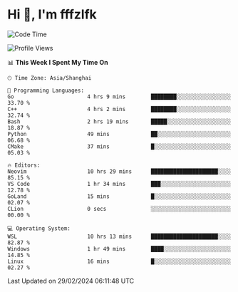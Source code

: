 # Hi 👋, I'm fffzlfk

<!--START_SECTION:waka-->
![Code Time](http://img.shields.io/badge/Code%20Time-671%20hrs%2027%20mins-blue)

![Profile Views](http://img.shields.io/badge/Profile%20Views-3-blue)

📊 **This Week I Spent My Time On** 

```text
🕑︎ Time Zone: Asia/Shanghai

💬 Programming Languages: 
Go                       4 hrs 9 mins        ████████░░░░░░░░░░░░░░░░░   33.70 % 
C++                      4 hrs 2 mins        ████████░░░░░░░░░░░░░░░░░   32.74 % 
Bash                     2 hrs 19 mins       █████░░░░░░░░░░░░░░░░░░░░   18.87 % 
Python                   49 mins             ██░░░░░░░░░░░░░░░░░░░░░░░   06.68 % 
CMake                    37 mins             █░░░░░░░░░░░░░░░░░░░░░░░░   05.03 % 

🔥 Editors: 
Neovim                   10 hrs 29 mins      █████████████████████░░░░   85.15 % 
VS Code                  1 hr 34 mins        ███░░░░░░░░░░░░░░░░░░░░░░   12.78 % 
GoLand                   15 mins             █░░░░░░░░░░░░░░░░░░░░░░░░   02.07 % 
CLion                    0 secs              ░░░░░░░░░░░░░░░░░░░░░░░░░   00.00 % 

💻 Operating System: 
WSL                      10 hrs 13 mins      █████████████████████░░░░   82.87 % 
Windows                  1 hr 49 mins        ████░░░░░░░░░░░░░░░░░░░░░   14.85 % 
Linux                    16 mins             █░░░░░░░░░░░░░░░░░░░░░░░░   02.27 % 
```


 Last Updated on 29/02/2024 06:11:48 UTC
<!--END_SECTION:waka-->
